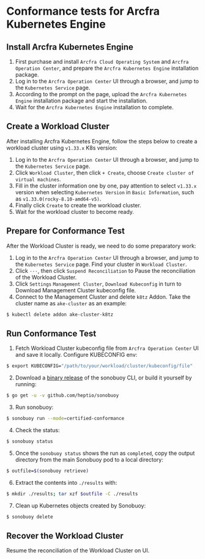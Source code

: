 # Conformance tests for Arcfra Kubernetes Engine

## Install Arcfra Kubernetes Engine

1. First purchase and install `Arcfra Cloud Operating System` and `Arcfra Operation Center`, and prepare the `Arcfra Kubernetes Engine` installation package.
1. Log in to the `Arcfra Operation Center` UI through a browser, and jump to the `Kubernetes Service` page.
1. According to the prompt on the page, upload the `Arcfra Kubernetes Engine` installation package and start the installation.
1. Wait for the `Arcfra Kubernetes Engine` installation to complete.

## Create a Workload Cluster

After installing Arcfra Kubernetes Engine, follow the steps below to create a workload cluster using `v1.33.x` K8s version:

1. Log in to the `Arcfra Operation Center` UI through a browser, and jump to the `Kubernetes Service` page.
1. Click `Workload Cluster`, then click `+ Create`, choose `Create cluster of virtual machines`.
1. Fill in the cluster information one by one, pay attention to select `v1.33.x` version when selecting `Kubernetes Version` in `Basic Information`, such as `v1.33.0(rocky-8.10-amd64-v5)`.
1. Finally click `Create` to create the workload cluster.
1. Wait for the workload cluster to become ready.

## Prepare for Conformance Test

After the Workload Cluster is ready, we need to do some preparatory work:

1. Log in to the `Arcfra Operation Center` UI through a browser, and jump to the `Kubernetes Service` page. Find your cluster in `Workload Cluster`.
1. Click `···`, then click `Suspend Reconciliation` to Pause the reconciliation of the Workload Cluster.
1. Click `Settings` `Management Cluster`, `Download Kubeconfig` in turn to Download Management Cluster kubeconfig file.
4. Connect to the Management Cluster and delete `k8tz` Addon. Take the cluster name as `ake-cluster` as an example:
```sh
$ kubectl delete addon ake-cluster-k8tz
```


## Run Conformance Test

1. Fetch Workload Cluster kubeconfig file from `Arcfra Operation Center` UI and save it locally. Configure KUBECONFIG env:
```sh
$ export KUBECONFIG="/path/to/your/workload/cluster/kubeconfig/file"
```

2. Download a [binary release](https://github.com/heptio/sonobuoy/releases) of the sonobuoy CLI, or build it yourself by running:
```sh
$ go get -u -v github.com/heptio/sonobuoy
```

3. Run sonobuoy:
```sh
$ sonobuoy run --mode=certified-conformance
```

4. Check the status:
```sh
$ sonobuoy status
```

5. Once the `sonobuoy status` shows the run as `completed`, copy the output directory from the main Sonobuoy pod to a local directory:
```sh
$ outfile=$(sonobuoy retrieve)
```

6. Extract the contents into `./results` with:
```sh
$ mkdir ./results; tar xzf $outfile -C ./results
```

7. Clean up Kubernetes objects created by Sonobuoy:
```sh
$ sonobuoy delete
```

## Recover the Workload Cluster

Resume the reconciliation of the Workload Cluster on UI.
